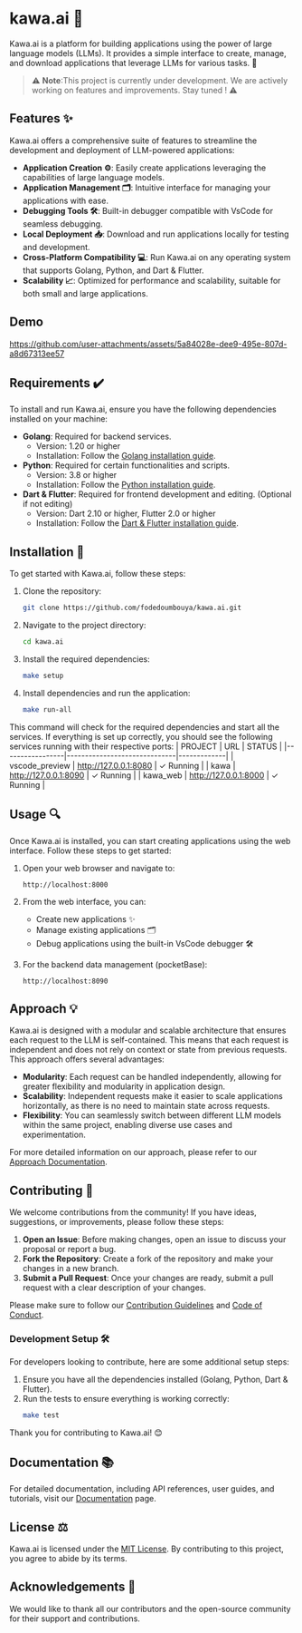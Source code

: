 # kawa.ai 🚀
Kawa.ai is a platform for building applications using the power of large language models (LLMs). It provides a simple interface to create, manage, and download applications that leverage LLMs for various tasks. 🤖
> ⚠️ **Note**:This project is currently under development. We are actively working on features and improvements. Stay tuned ! ⚠️

## Features ✨
Kawa.ai offers a comprehensive suite of features to streamline the development and deployment of LLM-powered applications:

- **Application Creation ⚙️**: Easily create applications leveraging the capabilities of large language models.
- **Application Management 🗂️**: Intuitive interface for managing your applications with ease.
- **Debugging Tools 🛠️**: Built-in debugger compatible with VsCode for seamless debugging.
- **Local Deployment 📥**: Download and run applications locally for testing and development.
- **Cross-Platform Compatibility 💻**: Run Kawa.ai on any operating system that supports Golang, Python, and Dart & Flutter.
- **Scalability 📈**: Optimized for performance and scalability, suitable for both small and large applications.

## Demo

https://github.com/user-attachments/assets/5a84028e-dee9-495e-807d-a8d67313ee57


## Requirements ✔️
To install and run Kawa.ai, ensure you have the following dependencies installed on your machine:

- **Golang**: Required for backend services. 
  - Version: 1.20 or higher
  - Installation: Follow the [Golang installation guide](https://golang.org/doc/install).
- **Python**: Required for certain functionalities and scripts.
  - Version: 3.8 or higher
  - Installation: Follow the [Python installation guide](https://www.python.org/downloads/).
- **Dart & Flutter**: Required for frontend development and editing. (Optional if not editing)
  - Version: Dart 2.10 or higher, Flutter 2.0 or higher
  - Installation: Follow the [Dart & Flutter installation guide](https://flutter.dev/docs/get-started/install).

## Installation 🔧
To get started with Kawa.ai, follow these steps:
1. Clone the repository:
	```bash
	git clone https://github.com/fodedoumbouya/kawa.ai.git
	```
2. Navigate to the project directory:
	```bash
	cd kawa.ai
	```
3. Install the required dependencies:
	```bash
	make setup
	```
4. Install dependencies and run the application:
	```bash
	make run-all
	```


This command will check for the required dependencies and start all the services. If everything is set up correctly, you should see the following services running with their respective ports:
   | PROJECT         | URL                          | STATUS      |
   |-----------------|------------------------------|-------------|
   | vscode_preview  | http://127.0.0.1:8080        | ✓ Running   |
   | kawa            | http://127.0.0.1:8090        | ✓ Running   |
   | kawa_web        | http://127.0.0.1:8000        | ✓ Running   |
   

## Usage 🔍
Once Kawa.ai is installed, you can start creating applications using the web interface. Follow these steps to get started:

1. Open your web browser and navigate to:
	```
	http://localhost:8000
	```

2. From the web interface, you can:
	- Create new applications ✨
	- Manage existing applications 🗂️
	- Debug applications using the built-in VsCode debugger 🛠️
3. For the backend data management (pocketBase):
   	```
	http://localhost:8090
	```

## Approach 💡  
Kawa.ai is designed with a modular and scalable architecture that ensures each request to the LLM is self-contained. This means that each request is independent and does not rely on context or state from previous requests. This approach offers several advantages:

- **Modularity**: Each request can be handled independently, allowing for greater flexibility and modularity in application design.
- **Scalability**: Independent requests make it easier to scale applications horizontally, as there is no need to maintain state across requests.
- **Flexibility**: You can seamlessly switch between different LLM models within the same project, enabling diverse use cases and experimentation.

For more detailed information on our approach, please refer to our [Approach Documentation](docs/approach.md).

## Contributing 🌟
We welcome contributions from the community! If you have ideas, suggestions, or improvements, please follow these steps:

1. **Open an Issue**: Before making changes, open an issue to discuss your proposal or report a bug.
2. **Fork the Repository**: Create a fork of the repository and make your changes in a new branch.
3. **Submit a Pull Request**: Once your changes are ready, submit a pull request with a clear description of your changes.

Please make sure to follow our [Contribution Guidelines](CONTRIBUTING.md) and [Code of Conduct](CODE_OF_CONDUCT.md).

### Development Setup 🛠️
For developers looking to contribute, here are some additional setup steps:

1. Ensure you have all the dependencies installed (Golang, Python, Dart & Flutter).
2. Run the tests to ensure everything is working correctly:
	```bash
	make test
	```

Thank you for contributing to Kawa.ai! 😊

## Documentation 📚
For detailed documentation, including API references, user guides, and tutorials, visit our [Documentation](#) page.

## License ⚖️
Kawa.ai is licensed under the [MIT License](LICENSE). By contributing to this project, you agree to abide by its terms.

<!-- ## Support 💬 -->
<!-- For support and questions, please join our [community forum](). -->

<!-- ## Roadmap 🗺️ -->
<!-- Check out our [roadmap](#) to see what features and improvements are planned for future releases. -->

## Acknowledgements 🙏
We would like to thank all our contributors and the open-source community for their support and contributions.

